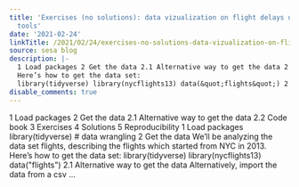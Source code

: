 ```yaml
---
title: 'Exercises (no solutions): data vizualization on flight delays using tidyverse
  tools'
date: '2021-02-24'
linkTitle: /2021/02/24/exercises-no-solutions-data-vizualization-on-flight-delays-using-tidyverse-tools/
source: sesa blog
description: |-
  1 Load packages 2 Get the data 2.1 Alternative way to get the data 2.2 Code book 3 Exercises 4 Solutions 5 Reproducibility 1 Load packages library(tidyverse) # data wrangling 2 Get the data We’ll be analyzing the data set flights, describing the flights which started from NYC in 2013.
  Here’s how to get the data set:
  library(tidyverse) library(nycflights13) data(&quot;flights&quot;) 2.1 Alternative way to get the data Alternatively, import the data from a csv ...
disable_comments: true
---
```

1 Load packages 2 Get the data 2.1 Alternative way to get the data 2.2 Code book 3 Exercises 4 Solutions 5 Reproducibility 1 Load packages library(tidyverse) # data wrangling 2 Get the data We’ll be analyzing the data set flights, describing the flights which started from NYC in 2013.
Here’s how to get the data set:
library(tidyverse) library(nycflights13) data(&quot;flights&quot;) 2.1 Alternative way to get the data Alternatively, import the data from a csv ...